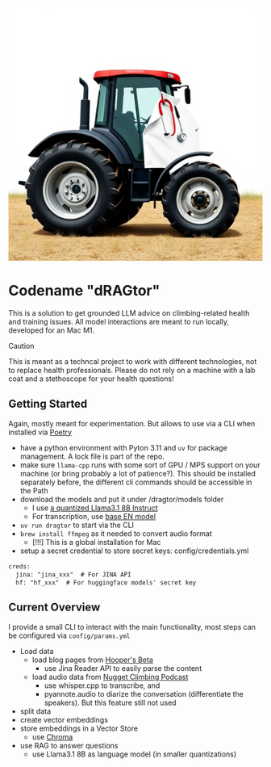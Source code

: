 ![Dragtor Logo](assets/dragtor.png)

# Codename "dRAGtor"

This is a solution to get grounded LLM advice on climbing-related health and training issues.
All model interactions are meant to run locally, developed for an Mac M1.

> [!CAUTION]
> This is meant as a techncal project to work with different technologies, not to replace health professionals.
> Please do not rely on a machine with a lab coat and a stethoscope for your health questions!

## Getting Started
Again, mostly meant for experimentation. But allows to use via a CLI when installed via [Poetry](https://python-poetry.org/)

- have a python environment with Pyton 3.11 and `uv` for package management. A lock file is part of the repo.
- make sure `llama-cpp` runs with some sort of GPU / MPS support on your machine (or bring probably a lot of patience?). This should be installed separately before, the different cli commands should be accessible in the Path
- download the models and put it under /dragtor/models folder
    - I use [a quantized Llama3.1 8B Instruct](https://huggingface.co/bartowski/Meta-Llama-3.1-8B-Instruct-GGUF/blob/main/Meta-Llama-3.1-8B-Instruct-Q4_K_M.gguf)
    - For transcription, use [base EN model](https://huggingface.co/ggerganov/whisper.cpp/blob/main/ggml-base.en.bin)
- `uv run dragtor` to start via the CLI
- `brew install ffmpeg` as it needed to convert audio format
  - [!!!] This is a global installation for Mac
- setup a secret credential to store secret keys: config/credentials.yml
```commandline
creds:
  jina: "jina_xxx"  # For JINA API
  hf: "hf_xxx"  # For huggingface models' secret key
```

## Current Overview

I provide a small CLI to interact with the main functionality, most steps can be configured via `config/params.yml`

- Load data
    - load blog pages from [Hooper's Beta](www.hoopersbeta.com)
        - use Jina Reader API to easily parse the content
    - load audio data from [Nugget Climbing Podcast](https://thenuggetclimbing.com/episodes)
        - use whisper.cpp to transcribe, and 
        - pyannote.audio to diarize the conversation (differentiate the speakers). But this feature still not used
- split data
- create vector embeddings
- store embeddings in a Vector Store
    - use [Chroma](https://www.trychroma.com/)
- use RAG to answer questions
    - use Llama3.1 8B as language model (in smaller quantizations)
